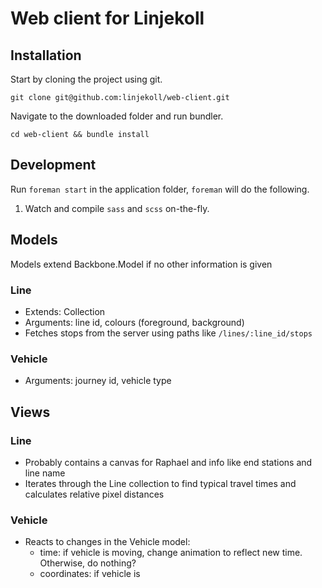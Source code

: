 # Web client for Linjekoll

## Installation

Start by cloning the project using git.

`git clone git@github.com:linjekoll/web-client.git`

Navigate to the downloaded folder and run bundler.

`cd web-client && bundle install`

## Development

Run `foreman start` in the application folder, `foreman` will do the following.

1. Watch and compile `sass` and `scss` on-the-fly.

## Models

Models extend Backbone.Model if no other information is given

### Line
- Extends: Collection
- Arguments: line id, colours (foreground, background)
- Fetches stops from the server using paths like `/lines/:line_id/stops`

### Vehicle
- Arguments: journey id, vehicle type

## Views

### Line
- Probably contains a canvas for Raphael and info like end stations and line name
- Iterates through the Line collection to find typical travel times and calculates relative pixel distances

### Vehicle
- Reacts to changes in the Vehicle model:
  - time: if vehicle is moving, change animation to reflect new time. Otherwise, do nothing?
  - coordinates: if vehicle is 